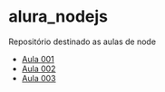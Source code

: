 # alura_nodejs
Repositório destinado as aulas de node

- [Aula 001](https://github.com/Alexbbianchi/alura_nodejs/tree/aula001)
- [Aula 002](https://github.com/Alexbbianchi/alura_nodejs/tree/aula002)
- [Aula 003](https://github.com/Alexbbianchi/alura_nodejs/tree/aula003)
